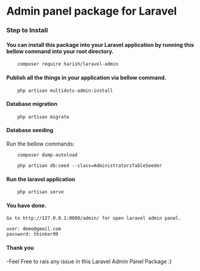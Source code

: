 
# Admin panel package for Laravel

### Step to Install
#### You can install this package into your Laravel application by running this bellow command into your root directory.
```ssh
    composer require harish/laravel-admin
```
#### Publish all the things in your application via bellow command.
```ssh
    php artisan multidots-admin:install
```
#### Database migration
```ssh
    php artisan migrate
```
#### Database seeding
Run the bellow commands:
```ssh
    composer dump-autoload
    
    php artisan db:seed --class=AdministratorsTableSeeder
```
#### Run the laravel application
```ssh    
    php artisan serve
```
#### You have done.
    Go to http://127.0.0.1:8000/admin/ for open laravel admin panel.

    user: demo@gmail.com
    password: thinker99
#### Thank you 
  -Feel Free to rais any issue in this Laravel Admin Panel Package :)
